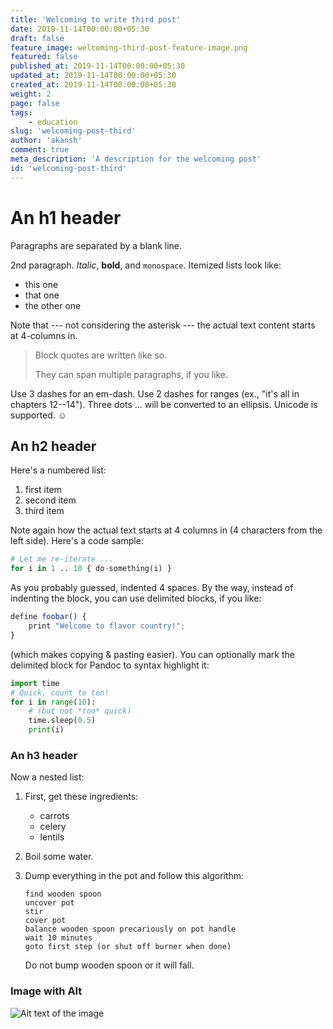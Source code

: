 ```yaml
---
title: 'Welcoming to write third post'
date: 2019-11-14T00:00:00+05:30
draft: false
feature_image: welcoming-third-post-feature-image.png
featured: false
published_at: 2019-11-14T00:00:00+05:30
updated_at: 2019-11-14T00:00:00+05:30
created_at: 2019-11-14T00:00:00+05:30
weight: 2
page: false
tags: 
    - education
slug: 'welcoming-post-third'
author: 'akansh'
comment: true
meta_description: 'A description for the welcoming post'
id: 'welcoming-post-third'
---
```


An h1 header
============

Paragraphs are separated by a blank line.

2nd paragraph. *Italic*, **bold**, and `monospace`. Itemized lists
look like:

  * this one
  * that one
  * the other one

Note that --- not considering the asterisk --- the actual text
content starts at 4-columns in.

> Block quotes are
> written like so.
>
> They can span multiple paragraphs,
> if you like.

Use 3 dashes for an em-dash. Use 2 dashes for ranges (ex., "it's all
in chapters 12--14"). Three dots ... will be converted to an ellipsis.
Unicode is supported. ☺



An h2 header
------------

Here's a numbered list:

 1. first item
 2. second item
 3. third item

Note again how the actual text starts at 4 columns in (4 characters
from the left side). Here's a code sample:
```python
# Let me re-iterate ...
for i in 1 .. 10 { do-something(i) }
```
As you probably guessed, indented 4 spaces. By the way, instead of
indenting the block, you can use delimited blocks, if you like:

~~~js
define foobar() {
    print "Welcome to flavor country!";
}
~~~

(which makes copying & pasting easier). You can optionally mark the
delimited block for Pandoc to syntax highlight it:

~~~python
import time
# Quick, count to ten!
for i in range(10):
    # (but not *too* quick)
    time.sleep(0.5)
    print(i)
~~~



### An h3 header ###

Now a nested list:

 1. First, get these ingredients:

      * carrots
      * celery
      * lentils

 2. Boil some water.

 3. Dump everything in the pot and follow
    this algorithm:

        find wooden spoon
        uncover pot
        stir
        cover pot
        balance wooden spoon precariously on pot handle
        wait 10 minutes
        goto first step (or shut off burner when done)

    Do not bump wooden spoon or it will fall.
    
### Image with Alt

![Alt text of the image](https://user-images.githubusercontent.com/21834/34442433-6afc7594-ecc2-11e7-9277-c4a6602a3067.png)
